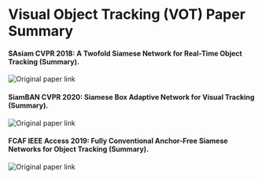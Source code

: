 # Visual Object Tracking (VOT) Paper Summary

#### SAsiam CVPR 2018: A Twofold Siamese Network for Real-Time Object Tracking (Summary).
 ![Original paper link](https://arxiv.org/abs/1802.08817)
#### SiamBAN CVPR 2020: Siamese Box Adaptive Network for Visual Tracking (Summary).
![Original paper link](https://arxiv.org/abs/2003.06761)
#### FCAF IEEE Access 2019: Fully Conventional Anchor-Free Siamese Networks for Object Tracking (Summary).
![Original paper link](https://ieeexplore.ieee.org/abstract/document/8817955)

